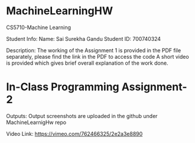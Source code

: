 # MachineLearningHW
CS5710-Machine Learning

Student Info:
Name: Sai Surekha Gandu 
Student ID: 700740324

Description:
The working of the Assignment 1 is provided in the PDF file separately, please find the link in the PDF to access the code
A short video is provided which gives brief overall explanation of the work done. 




# In-Class Programming Assignment-2
Outputs:
Output screenshots are uploaded in the github under MachineLearnigHw repo

Video Link:
https://vimeo.com/762466325/2e2a3e8890

